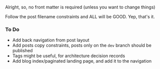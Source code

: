 Alright, so, no front matter is required (unless you want to change things)

Follow the post filename constraints and ALL will be GOOD. Yep, that's it.

### To Do

* Add back navigation from post layout
* Add posts copy constraints, posts only on the `dev` branch should be published
* Tags might be useful, for architecture decision records
* Add blog index/paginated landing page, and add it to the navigation
